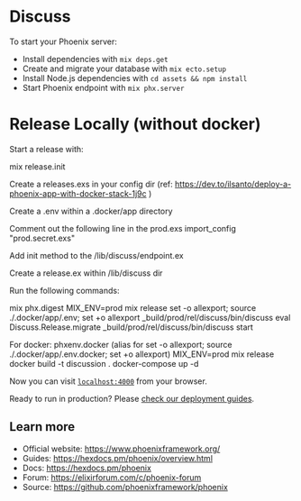 # Discuss

To start your Phoenix server:

  * Install dependencies with `mix deps.get`
  * Create and migrate your database with `mix ecto.setup`
  * Install Node.js dependencies with `cd assets && npm install`
  * Start Phoenix endpoint with `mix phx.server`


# Release Locally (without docker)

Start a release with:

mix release.init

Create a releases.exs in your config dir (ref: https://dev.to/ilsanto/deploy-a-phoenix-app-with-docker-stack-1j9c )

Create a .env within a .docker/app directory

Comment out the following line in the prod.exs
import_config "prod.secret.exs"

Add init method to the /lib/discuss/endpoint.ex

Create a release.ex within /lib/discuss dir

Run the following commands:

mix phx.digest
MIX_ENV=prod mix release
set -o allexport; source ./.docker/app/.env; set +o allexport
_build/prod/rel/discuss/bin/discuss eval Discuss.Release.migrate
_build/prod/rel/discuss/bin/discuss start

For docker:
phxenv.docker (alias for set -o allexport; source ./.docker/app/.env.docker; set +o allexport)
MIX_ENV=prod mix release
docker build -t discussion . 
docker-compose up -d

Now you can visit [`localhost:4000`](http://localhost:4000) from your browser.

Ready to run in production? Please [check our deployment guides](https://hexdocs.pm/phoenix/deployment.html).

## Learn more

  * Official website: https://www.phoenixframework.org/
  * Guides: https://hexdocs.pm/phoenix/overview.html
  * Docs: https://hexdocs.pm/phoenix
  * Forum: https://elixirforum.com/c/phoenix-forum
  * Source: https://github.com/phoenixframework/phoenix
